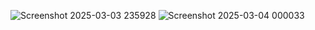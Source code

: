 ![Screenshot 2025-03-03 235928](https://github.com/user-attachments/assets/8c92b548-6697-44e4-8b18-c1f41e897946)
![Screenshot 2025-03-04 000033](https://github.com/user-attachments/assets/0cfafb1d-a7e6-47c8-864e-0c6dd4c08040)
